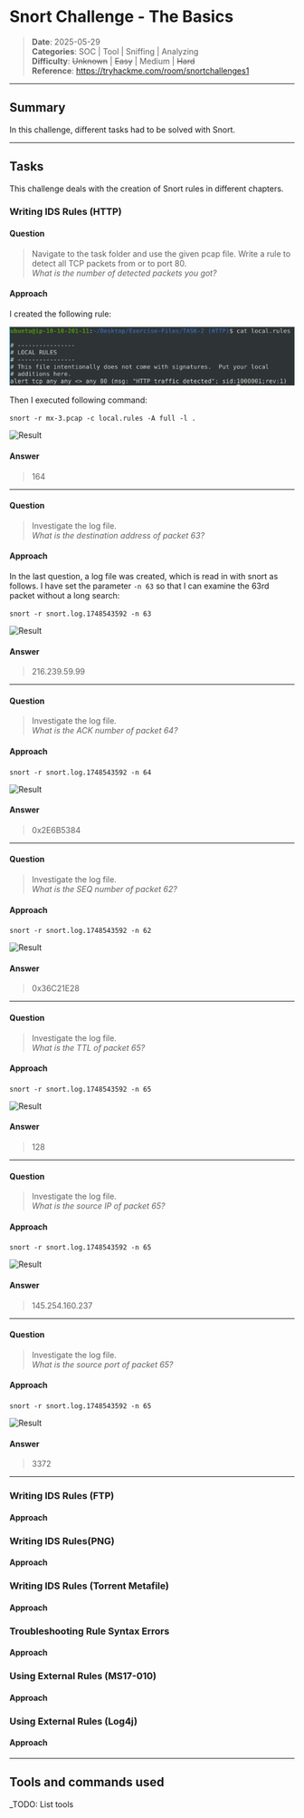 # Snort Challenge - The Basics

> **Date**: 2025-05-29<br>
> **Categories**: SOC | Tool | Sniffing | Analyzing<br>
> **Difficulty**: ~~Unknown~~ | ~~Easy~~ | Medium | ~~Hard~~ <br>
> **Reference**: https://tryhackme.com/room/snortchallenges1<br>

--- 

## Summary
In this challenge, different tasks had to be solved with Snort.


---

## Tasks
This challenge deals with the creation of Snort rules in different chapters.

### Writing IDS Rules (HTTP)
#### Question
> Navigate to the task folder and use the given pcap file. Write a rule to detect all TCP packets from or to port 80.<br>
> *What is the number of detected packets you got?*

#### Approach
I created the following rule:

![alt alert tcp any any <> any 80 (msg: "HTTP traffic detected"; sid:1000001;rev:1)](screenshots/1_writing_ids_rules_(http)_screenshot_1.png)

Then I executed following command:

```snort -r mx-3.pcap -c local.rules -A full -l .```

![Result](screenshots/1_writing_ids_rules_(http)_screenshot_2.png)

#### Answer
> 164
--- 

#### Question
> Investigate the log file.<br>
> *What is the destination address of packet 63?*

#### Approach
In the last question, a log file was created, which is read in with snort as follows. I have set the parameter `-n 63` so that I can examine the 63rd packet without a long search:

```snort -r snort.log.1748543592 -n 63```

![Result](screenshots/1_writing_ids_rules_(http)_screenshot_3.png)

#### Answer
> 216.239.59.99
---

#### Question
> Investigate the log file.<br>
> *What is the ACK number of packet 64?*

#### Approach
```snort -r snort.log.1748543592 -n 64```

![Result](screenshots/1_writing_ids_rules_(http)_screenshot_4.png)

#### Answer
>0x2E6B5384
---

#### Question
> Investigate the log file.<br>
> *What is the SEQ number of packet 62?*

#### Approach
```snort -r snort.log.1748543592 -n 62```

![Result](screenshots/1_writing_ids_rules_(http)_screenshot_5.png)

#### Answer
>0x36C21E28
---

#### Question
> Investigate the log file.<br>
> *What is the TTL of packet 65?*

#### Approach
```snort -r snort.log.1748543592 -n 65```

![Result](screenshots/1_writing_ids_rules_(http)_screenshot_6.png)

#### Answer
> 128
---

#### Question
> Investigate the log file.<br>
> *What is the source IP of packet 65?*

#### Approach
```snort -r snort.log.1748543592 -n 65```

![Result](screenshots/1_writing_ids_rules_(http)_screenshot_7.png)

#### Answer
> 145.254.160.237
---

#### Question
> Investigate the log file.<br>
> *What is the source port of packet 65?*

#### Approach
```snort -r snort.log.1748543592 -n 65```

![Result](screenshots/1_writing_ids_rules_(http)_screenshot_8.png)

#### Answer
> 3372
---

### Writing IDS Rules (FTP)
#### Approach

### Writing IDS Rules(PNG)
#### Approach

### Writing IDS Rules (Torrent Metafile)
#### Approach

### Troubleshooting Rule Syntax Errors
#### Approach

### Using External Rules (MS17-010)
#### Approach

### Using External Rules (Log4j)
#### Approach



---

## Tools and commands used
_TODO: List tools
